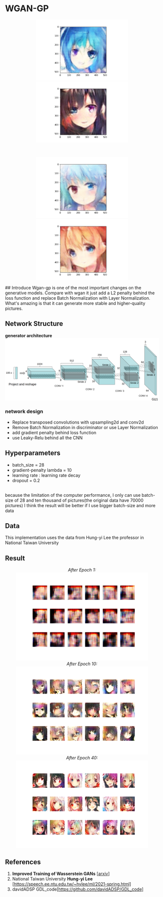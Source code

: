 # WGAN-GP
<p align="center"><img width="300px" src="https://github.com/Yukino1010/WGAN-GP/blob/master/picture/1.png" /><img width="300px" src="https://github.com/Yukino1010/WGAN-GP/blob/master/picture/2.png" /></p>
<br>
<p align="center"><img width="300px" src="https://github.com/Yukino1010/WGAN-GP/blob/master/picture/3.png" /><img width="300px" src="https://github.com/Yukino1010/WGAN-GP/blob/master/picture/4.png" /></p>
## Introduce
Wgan-gp is one of the most important changes on the generative models. Compare with wgan it just add a L2 penalty behind the loss function and replace Batch Normalization with Layer Normalization. What's amazing is that it can generate more stable and higher-quality pictures. 

## Network Structure
**generator architecture**
![image](https://github.com/Yukino1010/WGAN-GP/blob/master/picture/Generator.png)

### network design
- Replace transposed convolutions with  upsampling2d and conv2d
- Remove Batch Normalization in discriminator or use Layer Normalization 
- add gradient penalty behind loss function
- use Leaky-Relu behind all the CNN

## Hyperparameters
- batch_size = 28
- gradient-penalty lambda = 10
- learning rate : learning rate decay
- dropout = 0.2

<br>
because the limitation of the computer performance, I only can use batch-size of 28 and ten thousand of pictures(the original data have 70000 pictures)
I think the result will be better if I use bigger batch-size and more data
<br>

## Data
This implementation uses the data from Hung-yi Lee the professor in National Taiwan University

## Result
<p align="center">
<i>After Epoch 1:</i><img src="https://github.com/Yukino1010/WGAN-GP/blob/master/outputs/LayerNorm/image_at_epoch_0001.png" ><br>
<i>After Epoch 10:</i><img src="https://github.com/Yukino1010/WGAN-GP/blob/master/outputs/LayerNorm/image_at_epoch_0010.png"> <br>
<i>After Epoch 40:</i><img src="https://github.com/Yukino1010/WGAN-GP/blob/master/outputs/LayerNorm/image_at_epoch_0040.png">
</p>

## References
1. **Improved Training of Wasserstein GANs** [[arxiv](https://arxiv.org/abs/1704.00028)]
2. National Taiwan University **Hung-yi Lee** [https://speech.ee.ntu.edu.tw/~hylee/ml/2021-spring.html]
3. davidADSP GDL_code[https://github.com/davidADSP/GDL_code]

